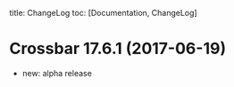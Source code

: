 title: ChangeLog
toc: [Documentation, ChangeLog]

Crossbar 17.6.1 (2017-06-19)
=============================

* new: alpha release
